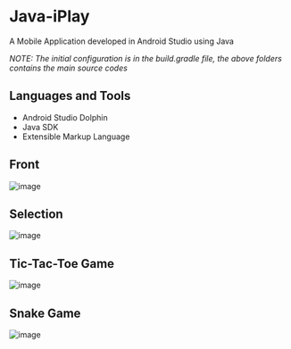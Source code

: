 # Java-iPlay
A Mobile Application developed in Android Studio using Java

*NOTE: The initial configuration is in the build.gradle file, the above folders contains the main source codes*

## Languages and Tools
- Android Studio Dolphin
- Java SDK
- Extensible Markup Language

## Front
![image](https://github.com/user-attachments/assets/4f42afd3-1e5b-4493-a42f-a4a838cd61af)

## Selection
![image](https://github.com/user-attachments/assets/df877efc-49b7-4446-917f-d85e67a36f25)

## Tic-Tac-Toe Game
![image](https://github.com/user-attachments/assets/0c830396-cecc-4dcf-a2f0-dcfd824cdd08)

## Snake Game
![image](https://github.com/user-attachments/assets/ebd84612-c176-464a-aa33-6b69494fe7eb)




